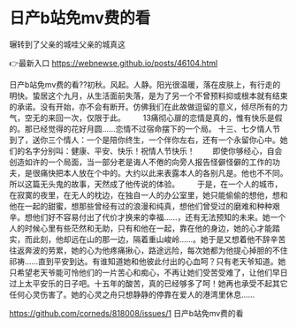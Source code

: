 # 日产b站免mv费的看
辗转到了父亲的城哇父亲的城真这

👉最新入口 https://webnewse.github.io/posts/46104.html

日产b站免mv费的看??初秋。风起。人静。阳光很温暖，落在皮肤上，有行走的明快。蛰居这个九月，从生活面前失落，是为了另一个不曾预料抑或根本就有结束的承诺。没有开始，亦不会有断开。仿佛我们在此故做逗留的意义，倾尽所有的力气，空无的来回一次，仅限于此。
　　13痛彻心扉的恋情是真的，惟有快乐是假的。那已经觉得的花好月圆……恋情不过宿命摆下的一个局。
	十三、七夕情人节到了，送你三个情人：一个是陪你终生，一个伴你左右，还有一个永留你心中。她们的名字分别叫：健康、平安、快乐！祝情人节快乐！
　　即使你够经心，自会创造如许的一个局面，当一部分老是诲人不倦的向旁人报告怪僻怪僻的工作的功夫，是很痛快把本人放在个中的。大约以此来表露本人的各别凡是。他也不不同。所以这篇无头鬼的故事，天然成了他传说的体验。
　　于是，在一个人的城市，在寂寞的夜里，在无人的枕边，在独自一人的办公室里，她只能偷偷的想他，想和他在一起的甜蜜，想那些曾经有过的浪漫和纯真，想他们曾受过的磨难和种种艰辛。想他们好不容易付出了代价才换来的幸福……，还有无法预知的未来。她一个人的时候心里有些茫然和无助，只有和他在一起，靠在他的身边，她的心才能踏实，而此刻，他却远在山的那一边，隔着重山峻岭……。她于是又想着他不辞辛苦往返奔波的劳累，她的心为他疼痛揪心，路途远险，每次她都为他提心掉胆的不住祁祷……直到平安到达。有谁知道她和他彼此付出的心血呵？只有老天爷知道。她只希望老天爷能可怜他们的一片苦心和痴心，不再让她们受苦受难了，让他们早日过上太平安乐的日子吧。十五年的酸苦，真的已经够多了呵！她再也承受不起其它任何心灵伤害了。她的心灵之舟只想静静的停靠在爱人的港湾里休息……

https://github.com/corneds/818008/issues/1
日产b站免mv费的看
